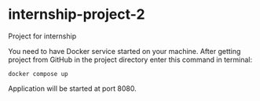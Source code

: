 # internship-project-2
Project for internship

You need to have Docker service started on your machine.
After getting project from GitHub in the project directory enter this command in terminal:

```docker compose up```

Application will be started at port 8080.